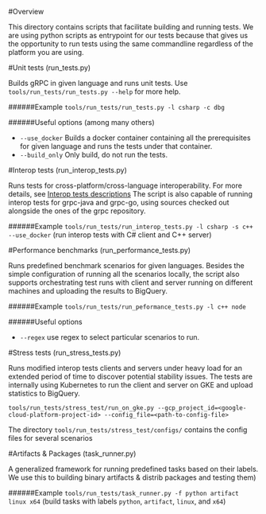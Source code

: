 #Overview

This directory contains scripts that facilitate building and running tests. We are using python scripts as entrypoint for our
tests because that gives us the opportunity to run tests using the same commandline regardless of the platform you are using.

#Unit tests (run_tests.py)

Builds gRPC in given language and runs unit tests. Use `tools/run_tests/run_tests.py --help` for more help.

######Example
`tools/run_tests/run_tests.py -l csharp -c dbg`

######Useful options (among many others)
- `--use_docker` Builds a docker container containing all the prerequisites for given language and runs the tests under that container.
- `--build_only` Only build, do not run the tests.

#Interop tests (run_interop_tests.py)

Runs tests for cross-platform/cross-language interoperability. For more details, see [Interop tests descriptions](/doc/interop-test-descriptions.md)
The script is also capable of running interop tests for grpc-java and grpc-go, using sources checked out alongside the ones of the grpc repository.

######Example
`tools/run_tests/run_interop_tests.py -l csharp -s c++ --use_docker` (run interop tests with C# client and C++ server)

#Performance benchmarks (run_performance_tests.py)

Runs predefined benchmark scenarios for given languages. Besides the simple configuration of running all the scenarios locally,
the script also supports orchestrating test runs with client and server running on different machines and uploading the results
to BigQuery.

######Example
`tools/run_tests/run_peformance_tests.py -l c++ node`

######Useful options
- `--regex` use regex to select particular scenarios to run.

#Stress tests (run_stress_tests.py)

Runs modified interop tests clients and servers under heavy load for an extended period of time to discover potential stability issues.
The tests are internally using Kubernetes to run the client and server on GKE and upload statistics to BigQuery.

`tools/run_tests/stress_test/run_on_gke.py --gcp_project_id=<google-cloud-platform-project-id> --config_file=<path-to-config-file>` 

The directory `tools/run_tests/stress_test/configs/` contains the config files for several scenarios

#Artifacts & Packages (task_runner.py)

A generalized framework for running predefined tasks based on their labels. We use this to building binary artifacts & distrib packages and testing them)

######Example
`tools/run_tests/task_runner.py -f python artifact linux x64` (build tasks with labels `python`, `artifact`, `linux`, and `x64`)

